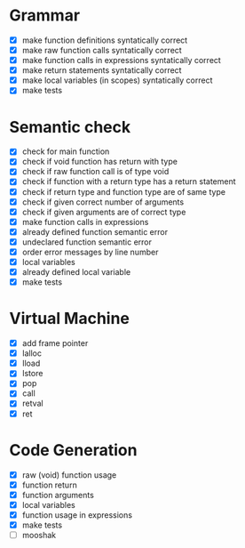 # Grammar
- [x] make function definitions syntatically correct
- [x] make raw function calls syntatically correct
- [x] make function calls in expressions syntatically correct
- [x] make return statements syntatically correct
- [x] make local variables (in scopes) syntatically correct
- [x] make tests

# Semantic check
- [x] check for main function
- [x] check if void function has return with type
- [x] check if raw function call is of type void
- [x] check if function with a return type has a return statement
- [x] check if return type and function type are of same type
- [x] check if given correct number of arguments
- [x] check if given arguments are of correct type
- [x] make function calls in expressions
- [x] already defined function semantic error
- [x] undeclared function semantic error
- [x] order error messages by line number
- [x] local variables
- [x] already defined local variable
- [x] make tests

# Virtual Machine
- [x] add frame pointer
- [x] lalloc
- [x] lload
- [x] lstore
- [x] pop
- [x] call
- [x] retval
- [x] ret

# Code Generation
- [x] raw (void) function usage
- [x] function return
- [x] function arguments
- [x] local variables
- [x] function usage in expressions
- [x] make tests
- [ ] mooshak
